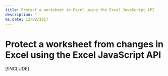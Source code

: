```yaml
---
title: Protect a worksheet in Excel using the Excel JavaScript API
description: ''
ms.date: 12/08/2017 
---
```



# Protect a worksheet from changes in Excel using the Excel JavaScript API

[!INCLUDE[](../includes/excel-tutorial-protect-worksheet.md)]